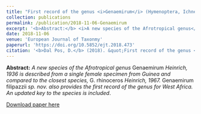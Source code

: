 ```yaml
---
title: "First record of the genus <i>Genaemirum</i> (Hymenoptera, Ichneumonidae, Ichneumoninae) from West Africa, with the description of a new species from Guinea"
collection: publications
permalink: /publication/2018-11-06-Genaemirum
excerpt: '<b>Abstract:</b> <i>A new species of the Afrotropical genus</i> Genaemirum <i>Heinrich, 1936 is described from a single female specimen from Guinea and compared to the closest species,</i> G. rhinoceros <i>Heinrich, 1967.</i> Genaemirum filipazzii <i>sp. nov. also provides the first record of the genus for West Africa. An updated key to the species is included</i>.'
date: 2018-11-06
venue: 'European Journal of Taxonmy'
paperurl: 'https://doi.org/10.5852/ejt.2018.473'
citation: '<b>Dal Pos, D.</b> (2018). &quot;First record of the genus <i>Genaemirum</i> (Hymenoptera, Ichneumonidae, Ichneumoninae) from West Africa, with the description of a new species from Guinea &quot; <i>European Journal of Taxonmy</i>, 473: 1–11.'
---
```

<b>Abstract:</b> <i>A new species of the Afrotropical genus</i> Genaemirum <i>Heinrich, 1936 is described from a single female specimen from Guinea and compared to the closest species,</i> G. rhinoceros <i>Heinrich, 1967.</i> Genaemirum filipazzii <i>sp. nov. also provides the first record of the genus for West Africa. An updated key to the species is included</i>.

[Download paper here](https://doi.org/10.5852/ejt.2018.473)